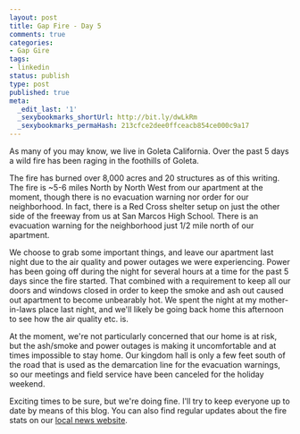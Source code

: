 ```yaml
---
layout: post
title: Gap Fire - Day 5
comments: true
categories:
- Gap Gire
tags:
- linkedin
status: publish
type: post
published: true
meta:
  _edit_last: '1'
  _sexybookmarks_shortUrl: http://bit.ly/dwLkRm
  _sexybookmarks_permaHash: 213cfce2dee0ffceacb854ce000c9a17
---
```

As many of you may know, we live in Goleta California.  Over the past 5 days a wild fire has been raging in the foothills of Goleta.

The fire has burned over 8,000 acres and 20 structures as of this writing.  The fire is ~5-6 miles North by North West from our apartment at the moment, though there is no evacuation warning nor order for our neighborhood.  In fact, there is a Red Cross shelter setup on just the other side of the freeway from us at San Marcos High School.  There is an evacuation warning for the neighborhood just 1/2 mile north of our apartment.

We choose to grab some important things, and leave our apartment last night due to the air quality and power outages we were experiencing.  Power has been going off during the night for several hours at a time for the past 5 days since the fire started.  That combined with a requirement to keep all our doors and windows closed in order to keep the smoke and ash out caused out apartment to become unbearably hot.  We spent the night at my mother-in-laws place last night, and we'll likely be going back home this afternoon to see how the air quality etc. is.

At the moment, we're not particularly concerned that our home is at risk, but the ash/smoke and power outages is making it uncomfortable and at times impossible to stay home.  Our kingdom hall is only a few feet south of the road that is used as the demarcation line for the evacuation warnings, so our meetings and field service have been canceled for the holiday weekend.

Exciting times to be sure, but we're doing fine.  I'll try to keep everyone up to date by means of this blog.  You can also find regular updates about the fire stats on our <a href="http://www.keyt.com/news/local/22836584.html">local news website</a>.
